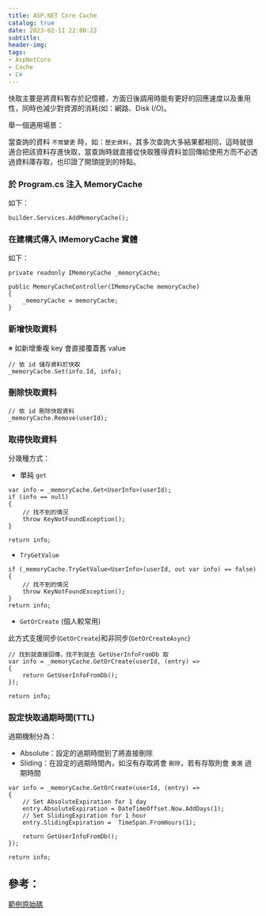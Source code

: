 ```yaml
---
title: ASP.NET Core Cache
catalog: true
date: 2023-02-11 22:00:22
subtitle:
header-img:
tags: 
- AspNetCore
- Cache
- C#
---
```

快取主要是將資料暫存於記憶體，方面日後調用時能有更好的回應速度以及重用性，同時也減少對資源的消耗(如：網路、Disk I/O)。

舉一個適用場景：

當查詢的資料 `不常變更` 時，如：`歷史資料`，其多次查詢大多結果都相同，這時就很適合把該資料存進快取，當查詢時就直接從快取獲得資料並回傳給使用方而不必透過資料庫存取，也印證了開頭提到的特點。

### 於 Program.cs 注入 MemoryCache

如下：

```C#=
builder.Services.AddMemoryCache();
```

### 在建構式傳入 IMemoryCache 實體

如下：

```c#=
private readonly IMemoryCache _memoryCache;

public MemoryCacheController(IMemoryCache memoryCache)
{
    _memoryCache = memoryCache;
}
```

### 新增快取資料

※ 如新增重複 key 會直接覆蓋舊 value

```C#=
// 依 id 儲存資料於快取
_memoryCache.Set(info.Id, info);
```

### 刪除快取資料
```C#=
// 依 id 刪除快取資料
_memoryCache.Remove(userId);
```


### 取得快取資料

分幾種方式：

* 單純 `get`

```C#=
var info = _memoryCache.Get<UserInfo>(userId);
if (info == null)
{
    // 找不到的情況
    throw KeyNotFoundException();
}

return info;
```

* `TryGetValue`

```C#=
if (_memoryCache.TryGetValue<UserInfo>(userId, out var info) == false)
{
    // 找不到的情況
    throw KeyNotFoundException();
}
return info;
```

* `GetOrCreate` (個人較常用)

此方式支援同步(`GetOrCreate`)和非同步(`GetOrCreateAsync`)

```C#=
// 找到就直接回傳，找不到就去 GetUserInfoFromDb 取
var info = _memoryCache.GetOrCreate(userId, (entry) =>
{
    return GetUserInfoFromDb();
});

return info;
```

### 設定快取過期時間(TTL)

過期機制分為：

* Absolute：設定的過期時間到了將直接刪除
* Sliding：在設定的過期時間內，如沒有存取將會 `刪除`，若有存取則會 `重置` 過期時間

```c#=
var info = _memoryCache.GetOrCreate(userId, (entry) =>
{
    // Set AbsoluteExpiration for 1 day
    entry.AbsoluteExpiration = DateTimeOffset.Now.AddDays(1);
    // Set SlidingExpiration for 1 hour
    entry.SlidingExpiration =  TimeSpan.FromHours(1);

    return GetUserInfoFromDb();
});

return info;
```

## 參考：

[範例原始碼](https://github.com/maxlin0523/aspnetcore.caching.demo)
